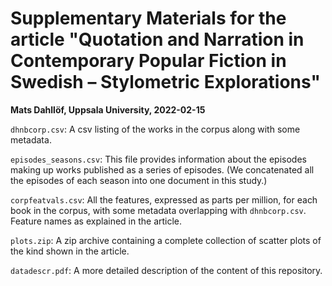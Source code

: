 # Supplementary Materials for the article "Quotation and Narration in Contemporary Popular Fiction in Swedish – Stylometric Explorations"

**Mats Dahllöf, Uppsala University, 2022-02-15**

`dhnbcorp.csv`: A csv listing of the works in the corpus along with some metadata.

`episodes_seasons.csv`: This file provides information about the episodes making up works published as a series of episodes. 
(We concatenated all the episodes of each season into one document in this study.) 

`corpfeatvals.csv`: All the features, expressed as parts per million, for each book in the corpus, with some metadata
overlapping with `dhnbcorp.csv`. Feature names as explained in the article.

`plots.zip`: A zip archive containing a complete collection of scatter plots of the kind shown in the article.

`datadescr.pdf`: A more detailed description of the content of this repository.

